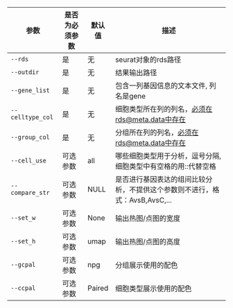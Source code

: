 | 参数             | 是否为必须参数 | 默认值 | 描述                                                         |
| ---------------- | -------------- | ------ | ------------------------------------------------------------ |
| `--rds`          | 是             | 无     | seurat对象的rds路径                                          |
| `--outdir`       | 是             | 无     | 结果输出路径                                                 |
| `--gene_list`    | 是             | 无     | 包含一列基因信息的文本文件, 列名是gene                       |
| `--celltype_col` | 是             | 无     | 细胞类型所在列的列名，必须在rds@meta.data中存在              |
| `--group_col`    | 是             | 无     | 分组所在列的列名，必须在rds@meta.data中存在                  |
| `--cell_use`     | 可选参数       | all    | 哪些细胞类型用于分析，逗号分隔, 细胞类型中有空格的用::代替空格 |
| `--compare_str`  | 可选参数       | NULL   | 是否进行基因表达的组间比较分析，不提供这个参数则不进行，格式：AvsB,AvsC,... |
| `--set_w`        | 可选参数       | None   | 输出热图/点图的宽度                                          |
| `--set_h`        | 可选参数       | umap   | 输出热图/点图的高度                                          |
| `--gcpal`        | 可选参数       | npg    | 分组展示使用的配色                                           |
| `--ccpal`        | 可选参数       | Paired | 细胞类型展示使用的配色                                       |